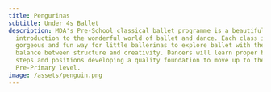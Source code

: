 ```yaml
---
title: Pengurinas
subtitle: Under 4s Ballet
description: MDA's Pre-School classical ballet programme is a beautiful
  introduction to the wonderful world of ballet and dance. Each class is a
  gorgeous and fun way for little ballerinas to explore ballet with the right
  balance between structure and creativity. Dancers will learn proper ballet
  steps and positions developing a quality foundation to move up to the
  Pre-Primary level.
image: /assets/penguin.png
---
```

